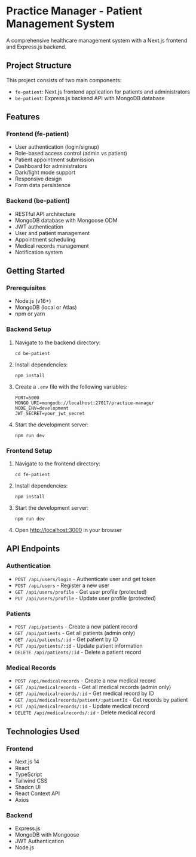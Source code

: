 # Practice Manager - Patient Management System

A comprehensive healthcare management system with a Next.js frontend and Express.js backend.

## Project Structure

This project consists of two main components:

- `fe-patient`: Next.js frontend application for patients and administrators
- `be-patient`: Express.js backend API with MongoDB database

## Features

### Frontend (fe-patient)
- User authentication (login/signup)
- Role-based access control (admin vs patient)
- Patient appointment submission
- Dashboard for administrators
- Dark/light mode support
- Responsive design
- Form data persistence

### Backend (be-patient)
- RESTful API architecture
- MongoDB database with Mongoose ODM
- JWT authentication
- User and patient management
- Appointment scheduling
- Medical records management
- Notification system

## Getting Started

### Prerequisites
- Node.js (v16+)
- MongoDB (local or Atlas)
- npm or yarn

### Backend Setup

1. Navigate to the backend directory:
   ```
   cd be-patient
   ```

2. Install dependencies:
   ```
   npm install
   ```

3. Create a `.env` file with the following variables:
   ```
   PORT=5000
   MONGO_URI=mongodb://localhost:27017/practice-manager
   NODE_ENV=development
   JWT_SECRET=your_jwt_secret
   ```

4. Start the development server:
   ```
   npm run dev
   ```

### Frontend Setup

1. Navigate to the frontend directory:
   ```
   cd fe-patient
   ```

2. Install dependencies:
   ```
   npm install
   ```

3. Start the development server:
   ```
   npm run dev
   ```

4. Open [http://localhost:3000](http://localhost:3000) in your browser

## API Endpoints

### Authentication
- `POST /api/users/login` - Authenticate user and get token
- `POST /api/users` - Register a new user
- `GET /api/users/profile` - Get user profile (protected)
- `PUT /api/users/profile` - Update user profile (protected)

### Patients
- `POST /api/patients` - Create a new patient record
- `GET /api/patients` - Get all patients (admin only)
- `GET /api/patients/:id` - Get patient by ID
- `PUT /api/patients/:id` - Update patient information
- `DELETE /api/patients/:id` - Delete a patient record

### Medical Records
- `POST /api/medicalrecords` - Create a new medical record
- `GET /api/medicalrecords` - Get all medical records (admin only)
- `GET /api/medicalrecords/:id` - Get medical record by ID
- `GET /api/medicalrecords/patient/:patientId` - Get records by patient
- `PUT /api/medicalrecords/:id` - Update medical record
- `DELETE /api/medicalrecords/:id` - Delete medical record

## Technologies Used

### Frontend
- Next.js 14
- React
- TypeScript
- Tailwind CSS
- Shadcn UI
- React Context API
- Axios

### Backend
- Express.js
- MongoDB with Mongoose
- JWT Authentication
- Node.js


